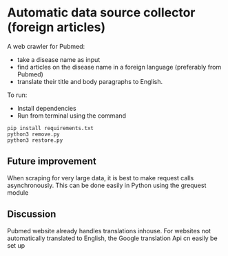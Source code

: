 # Automatic data source collector (foreign articles)

A web crawler for Pubmed:
- take a disease name as input
- find articles on the disease name in a foreign language (preferably from Pubmed) 
- translate their title and body paragraphs to English.

To run:
- Install dependencies
- Run from terminal using the command
```
pip install requirements.txt
python3 remove.py
python3 restore.py
```

## Future improvement
When scraping for very large data, it is best to make request calls asynchronously. This can be done easily in Python using the grequest module

## Discussion
Pubmed website already handles translations inhouse. For websites not automatically translated to English, the Google translation Api cn easily be set up
